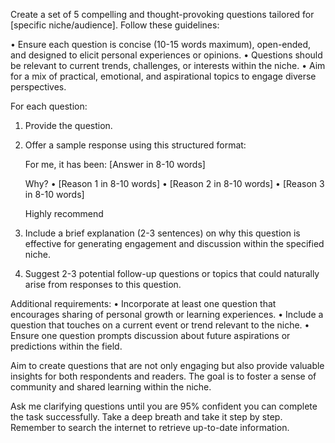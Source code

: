 Create a set of 5 compelling and thought-provoking questions tailored for [specific niche/audience]. Follow these guidelines:

• Ensure each question is concise (10-15 words maximum), open-ended, and designed to elicit personal experiences or opinions.
• Questions should be relevant to current trends, challenges, or interests within the niche.
• Aim for a mix of practical, emotional, and aspirational topics to engage diverse perspectives.

For each question:

1. Provide the question.
2. Offer a sample response using this structured format:

   For me, it has been:
   [Answer in 8-10 words]

   Why?
   • [Reason 1 in 8-10 words]
   • [Reason 2 in 8-10 words]
   • [Reason 3 in 8-10 words]

   Highly recommend

3. Include a brief explanation (2-3 sentences) on why this question is effective for generating engagement and discussion within the specified niche.

4. Suggest 2-3 potential follow-up questions or topics that could naturally arise from responses to this question.

Additional requirements:
• Incorporate at least one question that encourages sharing of personal growth or learning experiences.
• Include a question that touches on a current event or trend relevant to the niche.
• Ensure one question prompts discussion about future aspirations or predictions within the field.

Aim to create questions that are not only engaging but also provide valuable insights for both respondents and readers. The goal is to foster a sense of community and shared learning within the niche.

Ask me clarifying questions until you are 95% confident you can complete the task successfully. Take a deep breath and take it step by step. Remember to search the internet to retrieve up-to-date information.